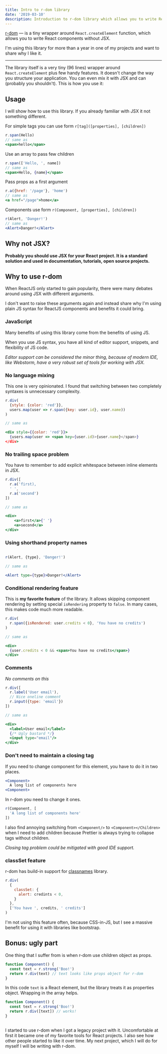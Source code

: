 ```yaml
---
title: Intro to r-dom library
date: '2019-03-10'
description: Introduction to r-dom library which allows you to write ReactJS components without JSX.
---
```

[r-dom][r-dom] — is a tiny wrapper around `React.createElement` function, which allows you to write React components without JSX.

I'm using this library for more than a year in one of my projects and want to share why I like it.

---

The library itself is a very tiny (96 lines) wrapper around `React.createElement` plus few handy features. It doesn't change the way you structure your application. You can even mix it with JSX and can (probably you shouldn't). This is how you use it:

## Usage

I will show how to use this library. If you already familiar with JSX it not something
different.

For simple tags you can use form `r[tag]([properties], [children])`

```jsx
r.span(Hello)
// same as
<span>hello</span>
```

Use an array to pass few children

```jsx
r.span(['Hello, ', name])
// same as
<span>Hello, {name}</span>
```

Pass props as a first argument

```jsx
r.a({href: '/page'}, 'home')
// same as
<a href="/page">home</a>
```

Components use form `r(Component, [properties], [children])`

```jsx
r(Alert, 'Danger!')
// same as
<Alert>Danger!</Alert>
```

## Why not JSX?

**Probably you should use JSX for your React project. It is a standard solution and used in documentation, tutorials, open source projects.**

## Why to use r-dom

When ReactJS only started to gain popularity, there were many debates around using JSX with different arguments.

I don't want to raise these arguments again and instead share why I'm using plain JS syntax for ReactJS components and benefits it could bring.

### JavaScript

Many benefits of using this library come from the benefits of using JS.

When you use JS syntax, you have all kind of editor support, snippets, and flexibility of JS code.

*Editor support can be considered the minor thing, because of modern IDE, like Webstorm, have a very robust set of tools for working with JSX.*

### No language mixing

This one is very opinionated. I found that switching between two completely syntaxes is unnecessary complexity.

```jsx
r.div(
  {style: {color: 'red'}},
  users.map(user => r.span({key: user.id}, user.name))
)

// same as

<div style={{color: 'red'}}>
  {users.map(user => <span key={user.id)>{user.name}</span>}
</div>
```

### No trailing space problem

You have to remember to add explicit whitespace between inline elements in JSX.

```jsx
r.div([
  r.a('first),
  ' ',
  r.a('second')
])

// same as

<div>
    <a>first</a>{' '}
    <a>second</a>
</div>
```

### Using shorthand property names

```jsx

r(Alert, {type}, 'Danger!')

// same as

<Alert type={type}>Danger!</Alert>
```

### Conditional rendering feature

This is **my favorite feature** of the library. It allows skipping component rendering by setting special `isRendering` property to `false`. In many cases, this makes code much more readable.

```jsx
r.div(
  r.span({isRendered: user.credits < 0}, 'You have no credits')
)

// same as

<div>
  {user.credits < 0 && <span>You have no credits</span>}
</div>
```

### Comments

*No comments on this*

```jsx
r.div([
  r.label('User email'),
  // Nice oneline comment
  r.input({type: 'email'})
])

// same as

<div>
  <label>User email</label>
  {/* Ugly bastard */}
  <input type="email"/>
</div>
```

### Don't need to maintain a closing tag

If you need to change component for this element, you have to do it in two places.

```jsx
<Component>
  A long list of components here
<Component>
```

In r-dom you need to change it ones.

```jsx
r(Component, [
  'A long list of components here'
])
```

I also find annoying switching from `<Component/>` to `<Component></Children>` when I need to add children because Prettier is always trying to collapse tags without children.

*Closing tag problem could be mitigated with good IDE support.*

### classSet feature

r-dom has build-in support for [classnames](https://www.npmjs.com/package/classnames) library.

```jsx
r.div(
  {
    classSet: {
      alert: credints < 0,
    }
  },
  ['You have ', credits, ' credits']
)
```

I'm not using this feature often, because CSS-in-JS, but I see a massive benefit for using it with libraries like bootstrap.

## Bonus: ugly part

One thing that I suffer from is when r-dom use children object as props.

```jsx
function Component() {
  const text = r.strong('Boo!')
  return r.div(text) // text looks like props object for r-dom
}
```

In this code `text` is a React element, but the library treats it as properties object. Wrapping in the array helps.

```jsx
function Component() {
  const text = r.strong('Boo!')
  return r.div([text]) // works!
}
```

## </Conclusion>

I started to use r-dom when I got a legacy project with it. Uncomfortable at first it became one of my favorite tools for React projects. I also see how other people started to like it over time. My next project, which I will do for myself I will be writing with r-dom.

[r-dom]: https://github.com/uber/r-dom

